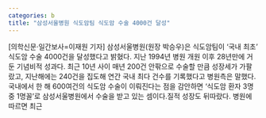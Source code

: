 ```yaml
---
categories: b
title: "삼성서울병원 식도암팀 식도암 수술 4000건 달성"
---
```

[의학신문·일간보사=이재원 기자] 삼성서울병원(원장 박승우)은 식도암팀이 ‘국내 최초’ 식도암 수술 4000건을 달성했다고 밝혔다. 지난 1994년 병원 개원 이후 28년만에 거둔 기념비적 성과다. 최근 10년 사이 매년 200건 안팎으로 수술할 만큼 성장세가 가팔랐고, 지난해에는 240건을 집도해 연간 국내 최다 건수를 기록했다고 병원측은 말했다.국내에서 한 해 600여건의 식도암 수술이 이뤄진다는 점을 감안하면 ‘식도암 환자 3명 중 1명꼴’로 삼성서울병원에서 수술을 받고 있는 셈이다.질적 성장도 뒤따랐다. 병원에 따르면 최근